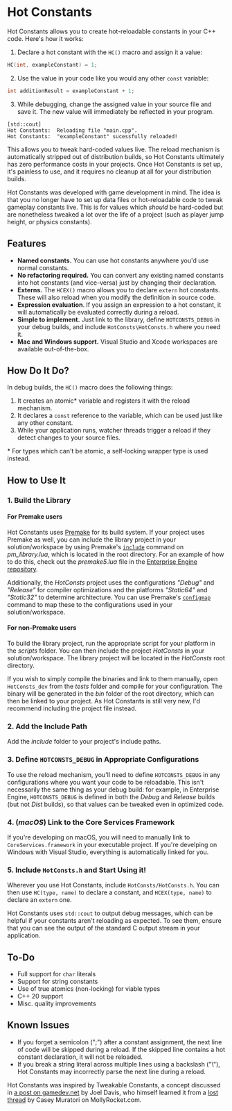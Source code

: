 # Hot Constants

Hot Constants allows you to create hot-reloadable constants in your C++ code.  Here's how it works:

1. Declare a hot constant with the `HC()` macro and assign it a value:
```cpp
HC(int, exampleConstant) = 1;
```
2. Use the value in your code like you would any other `const` variable:
```cpp
int additionResult = exampleConstant + 1;
```
3. While debugging, change the assigned value in your source file and save it.  The new value will immediately be reflected in your program.
```
[std::cout]
Hot Constants:  Reloading file "main.cpp".
Hot Constants:  "exampleConstant" sucessfully reloaded!
```

This allows you to tweak hard-coded values live.  The reload mechanism is automatically stripped out of distribution builds, so Hot Constants ultimately has zero performance costs in your projects.  Once Hot Constants is set up, it's painless to use, and it requires no cleanup at all for your distribution builds.

Hot Constants was developed with game development in mind.  The idea is that you no longer have to set up data files or hot-reloadable code to tweak gameplay constants live.  This is for values which *should* be hard-coded but are nonetheless tweaked a lot over the life of a project (such as player jump height, or physics constants).

## Features

* **Named constants.**  You can use hot constants anywhere you'd use normal constants.
* **No refactoring required.**  You can convert any existing named constants into hot constants (and vice-versa) just by changing their declaration.
* **Externs.**  The `HCEX()` macro allows you to declare `extern` hot constants.  These will also reload when you modify the definition in source code.
* **Expression evaluation**.  If you assign an expression to a hot constant, it will automatically be evaluated correctly during a reload.
* **Simple to implement.**  Just link to the library, define `HOTCONSTS_DEBUG` in your debug builds, and include  `HotConsts\HotConsts.h` where you need it.
* **Mac and Windows support.**  Visual Studio and Xcode workspaces are available out-of-the-box.

## How Do It Do?

In debug builds, the `HC()` macro does the following things:

1. It creates an atomic* variable and registers it with the reload mechanism.
2. It declares a `const` reference to the variable, which can be used just like any other constant.
3. While your application runs, watcher threads trigger a reload if they detect changes to your source files.

\* For types which can't be atomic, a self-locking wrapper type is used instead.

## How to Use It
### 1. Build the Library
#### For Premake users

Hot Constants uses [Premake](https://premake.github.io/) for its build system.  If your project uses Premake as well, you can include the library project in your solution/workspace by using Premake's [`include`](https://github.com/premake/premake-core/wiki/include) command on *pm_library.lua*, which is located in the root directory.  For an example of how to do this, check out the *premake5.lua* file in the [Enterprise Engine repository](https://github.com/theOtherMichael/Enterprise).

Additionally, the *HotConsts* project uses the configurations *"Debug"* and *"Release"* for compiler optimizations and the platforms *"Static64"* and *"Static32"* to determine architecture.  You can use Premake's [`configmap`](https://github.com/premake/premake-core/wiki/configmap) command to map these to the configurations used in your solution/workspace.

#### For non-Premake users

To build the library project, run the appropriate script for your platform in the *scripts* folder.  You can then include the project *HotConsts* in your solution/workspace.  The library project will be located in the *HotConsts* root directory.

If you wish to simply compile the binaries and link to them manually, open `HotConsts_dev` from the *tests* folder and compile for your configuration.  The binary will be generated in the *bin* folder of the root directory, which can then be linked to your project.  As Hot Constants is still very new, I'd recommend including the project file instead.

### 2. Add the Include Path

Add the *include* folder to your project's include paths.

### 3. Define `HOTCONSTS_DEBUG` in Appropriate Configurations

To use the reload mechanism, you'll need to define `HOTCONSTS_DEBUG` in any configurations where you want your code to be reloadable.  This isn't necessarily the same thing as your debug build: for example, in Enterprise Engine, `HOTCONSTS_DEBUG` is defined in both the *Debug* and *Release* builds (but not *Dist* builds), so that values can be tweaked even in optimized code.

### 4. (*macOS*) Link to the Core Services Framework

If you're developing on macOS, you will need to manually link to `CoreServices.framework` in your executable project.  If you're develping on Windows with Visual Studio, everything is automatically linked for you.

### 5. Include `HotConsts.h` and Start Using it!

Wherever you use Hot Constants, include `HotConsts/HotConsts.h`.  You can then use `HC(type, name)` to declare a constant, and `HCEX(type, name)` to declare an `extern` one.

Hot Constants uses `std::cout` to output debug messages, which can be helpful if your constants aren't reloading as expected.  To see them, ensure that you can see the output of the standard C output stream in your application.

## To-Do
* Full support for `char` literals
* Support for string constants
* Use of true atomics (non-locking) for viable types
* C++ 20 support
* Misc. quality improvements

## Known Issues

* If you forget a semicolon (\";\") after a constant assignment, the next line of code will be skipped during a reload.  If the skipped line contains a hot constant declaration, it will not be reloaded.
* If you break a string literal across multiple lines using a backslash (\"\\\"), Hot Constants may incorrectly parse the next line during a reload.

Hot Constants was inspired by Tweakable Constants, a concept discussed in [a post on gamedev.net](https://www.gamedev.net/tutorials/programming/general-and-gameplay-programming/tweakable-constants-r2731/) by Joel Davis, who himself learned it from a [lost thread](https://mollyrocket.com/forums/viewtopic.php?p=3355) by Casey Muratori on MollyRocket.com.